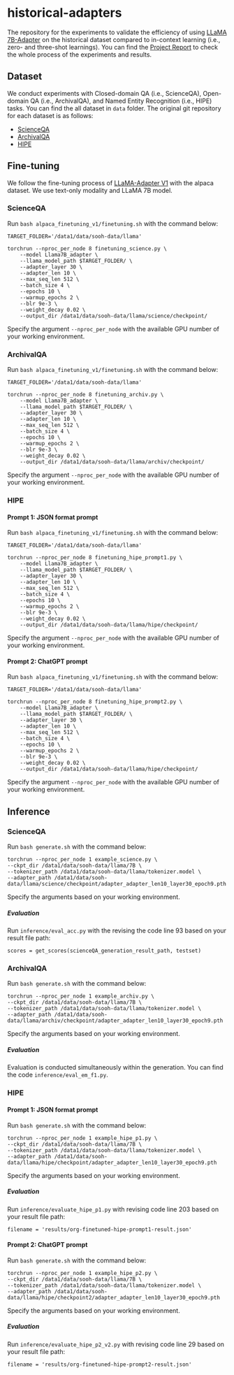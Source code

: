 # historical-adapters
The repository for the experiments to validate the efficiency of using [LLaMA 7B-Adapter](https://github.com/OpenGVLab/LLaMA-Adapter) on the historical dataset compared to in-context learning (i.e., zero- and three-shot learnings). You can find the [Project Report](/Project_Report.pdf) to check the whole process of the experiments and results. 

## Dataset

We conduct experiments with Closed-domain QA (i.e., ScienceQA), Open-domain QA (i.e., ArchivalQA), and Named Entity Recognition (i.e., HIPE) tasks. You can find the all dataset in `data` folder. The original git repository for each dataset is as follows:

* [ScienceQA](https://github.com/lupantech/ScienceQA)
* [ArchivalQA](https://github.com/WangJiexin/ArchivalQA/tree/main)
* [HIPE](https://github.com/hipe-eval/HIPE-2022-data/tree/main)

## Fine-tuning 

We follow the fine-tuning process of [LLaMA-Adapter V1](https://github.com/OpenGVLab/LLaMA-Adapter/tree/main/alpaca_finetuning_v1) with the alpaca dataset. We use text-only modality and LLaMA 7B model.

### ScienceQA

Run `bash alpaca_finetuning_v1/finetuning.sh` with the command below:

```
TARGET_FOLDER='/data1/data/sooh-data/llama'

torchrun --nproc_per_node 8 finetuning_science.py \
    --model Llama7B_adapter \
    --llama_model_path $TARGET_FOLDER/ \
    --adapter_layer 30 \
    --adapter_len 10 \
    --max_seq_len 512 \
    --batch_size 4 \
    --epochs 10 \
    --warmup_epochs 2 \
    --blr 9e-3 \
    --weight_decay 0.02 \
    --output_dir /data1/data/sooh-data/llama/science/checkpoint/
```
Specify the argument `--nproc_per_node` with the available GPU number of your working environment.


### ArchivalQA

Run `bash alpaca_finetuning_v1/finetuning.sh` with the command below:

```
TARGET_FOLDER='/data1/data/sooh-data/llama'

torchrun --nproc_per_node 8 finetuning_archiv.py \
    --model Llama7B_adapter \
    --llama_model_path $TARGET_FOLDER/ \
    --adapter_layer 30 \
    --adapter_len 10 \
    --max_seq_len 512 \
    --batch_size 4 \
    --epochs 10 \
    --warmup_epochs 2 \
    --blr 9e-3 \
    --weight_decay 0.02 \
    --output_dir /data1/data/sooh-data/llama/archiv/checkpoint/
```
Specify the argument `--nproc_per_node` with the available GPU number of your working environment.


### HIPE

#### Prompt 1: JSON format prompt

Run `bash alpaca_finetuning_v1/finetuning.sh` with the command below:

```
TARGET_FOLDER='/data1/data/sooh-data/llama'

torchrun --nproc_per_node 8 finetuning_hipe_prompt1.py \
    --model Llama7B_adapter \
    --llama_model_path $TARGET_FOLDER/ \
    --adapter_layer 30 \
    --adapter_len 10 \
    --max_seq_len 512 \
    --batch_size 4 \
    --epochs 10 \
    --warmup_epochs 2 \
    --blr 9e-3 \
    --weight_decay 0.02 \
    --output_dir /data1/data/sooh-data/llama/hipe/checkpoint/
```
Specify the argument `--nproc_per_node` with the available GPU number of your working environment.

#### Prompt 2: ChatGPT prompt

Run `bash alpaca_finetuning_v1/finetuning.sh` with the command below:

```
TARGET_FOLDER='/data1/data/sooh-data/llama'

torchrun --nproc_per_node 8 finetuning_hipe_prompt2.py \
    --model Llama7B_adapter \
    --llama_model_path $TARGET_FOLDER/ \
    --adapter_layer 30 \
    --adapter_len 10 \
    --max_seq_len 512 \
    --batch_size 4 \
    --epochs 10 \
    --warmup_epochs 2 \
    --blr 9e-3 \
    --weight_decay 0.02 \
    --output_dir /data1/data/sooh-data/llama/hipe/checkpoint/
```
Specify the argument `--nproc_per_node` with the available GPU number of your working environment.


## Inference

### ScienceQA

Run `bash generate.sh` with the command below:

```
torchrun --nproc_per_node 1 example_science.py \
--ckpt_dir /data1/data/sooh-data/llama/7B \
--tokenizer_path /data1/data/sooh-data/llama/tokenizer.model \
--adapter_path /data1/data/sooh-data/llama/science/checkpoint/adapter_adapter_len10_layer30_epoch9.pth
```

Specify the arguments based on your working environment.

##### Evaluation

Run `inference/eval_acc.py` with the revising the code line 93 based on your result file path:

```
scores = get_scores(scienceQA_generation_result_path, testset)
```

### ArchivalQA

Run `bash generate.sh` with the command below:

```
torchrun --nproc_per_node 1 example_archiv.py \
--ckpt_dir /data1/data/sooh-data/llama/7B \
--tokenizer_path /data1/data/sooh-data/llama/tokenizer.model \
--adapter_path /data1/data/sooh-data/llama/archiv/checkpoint/adapter_adapter_len10_layer30_epoch9.pth
```

Specify the arguments based on your working environment.

##### Evaluation

Evaluation is conducted simultaneously within the generation. You can find the code `inference/eval_em_f1.py`.

### HIPE

#### Prompt 1: JSON format prompt

Run `bash generate.sh` with the command below:

```
torchrun --nproc_per_node 1 example_hipe_p1.py \
--ckpt_dir /data1/data/sooh-data/llama/7B \
--tokenizer_path /data1/data/sooh-data/llama/tokenizer.model \
--adapter_path /data1/data/sooh-data/llama/hipe/checkpoint/adapter_adapter_len10_layer30_epoch9.pth
```

Specify the arguments based on your working environment.

##### Evaluation

Run `inference/evaluate_hipe_p1.py` with revising code line 203 based on your result file path:

```
filename = 'results/org-finetuned-hipe-prompt1-result.json'
```


#### Prompt 2: ChatGPT prompt

Run `bash generate.sh` with the command below:

```
torchrun --nproc_per_node 1 example_hipe_p2.py \
--ckpt_dir /data1/data/sooh-data/llama/7B \
--tokenizer_path /data1/data/sooh-data/llama/tokenizer.model \
--adapter_path /data1/data/sooh-data/llama/hipe/checkpoint2/adapter_adapter_len10_layer30_epoch9.pth
```

Specify the arguments based on your working environment.

##### Evaluation

Run `inference/evaluate_hipe_p2_v2.py` with revising code line 29 based on your result file path:

```
filename = 'results/org-finetuned-hipe-prompt2-result.json'
```
